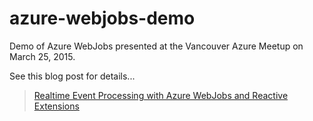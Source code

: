 # azure-webjobs-demo
Demo of Azure WebJobs presented at the Vancouver Azure Meetup on March 25, 2015.

See this blog post for details...

> [Realtime Event Processing with Azure WebJobs and Reactive Extensions](http://anthonychu.ca/post/realtime-event-processing-with-azure-webjobs-reactive-extensions/)

